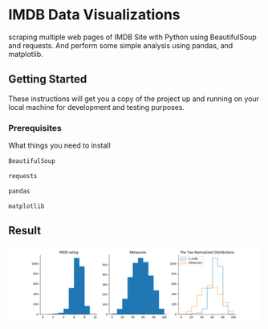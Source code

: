 # IMDB Data Visualizations
scraping multiple web pages of IMDB Site with Python using BeautifulSoup and requests. And perform some simple analysis using pandas, and matplotlib.

## Getting Started

These instructions will get you a copy of the project up and running on your local machine for development and testing purposes.


### Prerequisites

What things you need to install

```
BeautifulSoup
```
```
requests
```
```
pandas
```
```
matplotlib
```
## Result

![alt text](https://raw.githubusercontent.com/graphtobinary/IMDB-Data-Visualizations/master/IMDB-Rating.png)


